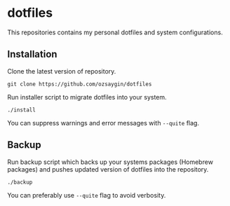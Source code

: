 # dotfiles

This repositories contains my personal dotfiles and system configurations.

## Installation

Clone the latest version of repository. 

```shell
git clone https://github.com/ozsaygin/dotfiles
```

Run installer script to migrate dotfiles into your system. 

```
./install 
```

You can suppress warnings and error messages with `--quite` flag.

## Backup

Run backup script which backs up your systems packages (Homebrew packages) and pushes updated version of dotfiles into the repository.

```shell
./backup
```

You can preferably use `--quite` flag to avoid verbosity. 

